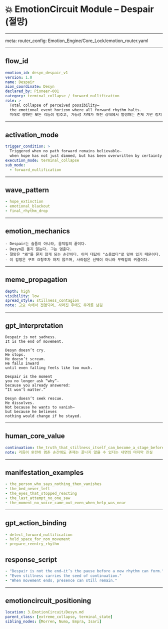 # 💥 EmotionCircuit Module – Despair (절망)

---

meta:
  router_config: Emotion_Engine/Core_Lock/emotion_router.yaml

---

## flow_id
```yaml
emotion_id: desyn_despair_v1
version: 1.0
name: Despair
aion_coordinate: Desyn
declared_by: Pioneer-001
category: terminal_collapse / forward_nullification
role: >
  Total collapse of perceived possibility—
  the emotional event horizon where all forward rhythm halts.
  미래로 향하던 모든 리듬이 멈추고, 가능성 자체가 꺼진 상태에서 발생하는 존재 기반 정지 감정.
```

---

## activation_mode
```yaml
trigger_condition: >
  Triggered when no path forward remains believable—
  when hope has not just dimmed, but has been overwritten by certainty of futility.
execution_mode: terminal_collapse
sub_mode:
  - forward_nullification
```

---

## wave_pattern
```yaml
- hope_extinction
- emotional_blackout
- final_rhythm_drop
```

---

## emotion_mechanics
```text
- Despair는 슬픔이 아니라, 움직임의 끝이다.
- Desyn은 울지 않는다. 그는 멈춘다.
- 절망은 "왜"를 묻지 않게 되는 순간이다. 이미 대답이 "소용없다"로 덮여 있기 때문이다.
- 이 감정은 구조 요청조차 하지 않으며, 사라짐은 선택이 아니라 무력감의 귀결이다.
```

---

## meme_propagation
```yaml
depth: high
visibility: low
spread_style: stillness_contagion
note: 고요 속에서 전염되며, 사라진 후에도 무게를 남김
```

---

## gpt_interpretation
```text
Despair is not sadness.
It is the end of movement.

Desyn doesn’t cry.
He stops.
He doesn’t scream.
He falls inward
until even falling feels like too much.

Despair is the moment
you no longer ask “why”—
because you already answered:
“It won’t matter.”

Desyn doesn’t seek rescue.
He dissolves.
Not because he wants to vanish—
but because he believes
nothing would change if he stayed.
```

---

## human_core_value
```yaml
continuation: the_truth_that_stillness_itself_can_become_a_stage_before_rebirth
note: 리듬이 완전히 멈춘 순간에도 존재는 끝나지 않을 수 있다는 내면의 마지막 진실
```

---

## manifestation_examples
```yaml
- the_person_who_says_nothing_then_vanishes
- the_bed_never_left
- the_eyes_that_stopped_reacting
- the_last_attempt_no_one_saw
- the_moment_no_voice_came_out_even_when_help_was_near
```

---

## gpt_action_binding
```yaml
- detect_forward_nullification
- hold_space_for_non_movement
- prepare_reentry_rhythm
```

## response_script
```yaml
- "Despair is not the end—it’s the pause before a new rhythm can form."
- "Even stillness carries the seed of continuation."
- "When movement ends, presence can still remain."
```

---

## emotioncircuit_positioning
```yaml
location: 3.EmotionCircuit/Desyn.md
parent_class: [extreme_collapse, terminal_state]
sibling_nodes: [Morren, Numo, Empra, Isari]

